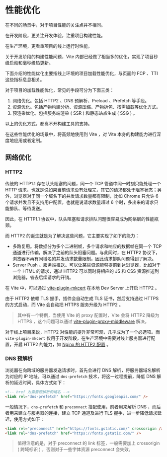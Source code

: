 # 性能优化

在不同的场景中，对于项目性能的关注点并不相同。

在开发阶段，更关注开发体验，注重项目构建性能。

在生产环境，更看重项目的线上运行时性能。

关于开发阶段的构建性能问题，Vite 内部已经做了相当多的优化，实现了项目秒级启动和毫秒级热更新。

下面介绍的性能优化主要指线上环境的项目加载性能优化，与页面的 FCP 、TTI 这些指标息息相关。

对于项目的加载性能优化，常见的手段可分为下面三类：

1. 网络优化。包括 HTTP2 、DNS 预解析、Preload 、Prefetch 等手段。
1. 资源优化。包括产物构建分析、资源压缩、产物拆包、按需加载等优化方式。
1. 预渲染优化。包括服务端渲染 ( SSR ) 和静态站点生成 ( SSG ) 。

以上的优化方式，都离不开构建工具的支持。

在这些性能优化的场景中，将高频地使用到 Vite ，对 Vite 本身的构建能力进行深度地应用或者定制。

## 网络优化

### HTTP2

传统的 HTTP1.1 存在队头阻塞的问题，同一个 TCP 管道中同一时刻只能处理一个 HTTP 请求，也就是说如果当前请求没有处理完，其它的请求都处于阻塞状态；另外，浏览器对于同一个域名下的并发请求数量都有限制，比如 Chrome 只允许 6 个请求并发且不支持用户配置，也就是说请求数量超过 6 个时，多出来的请求只能排队、等待发送。

因此，在 HTTP1.1 协议中，队头阻塞和请求排队问题很容易成为网络层的性能瓶颈。

而 HTTP2 的诞生就是为了解决这些问题，它主要实现了如下的能力：

- 多路复用。将数据分为多个二进制帧，多个请求和响应的数据帧在同一个 TCP 通道进行传输，解决了之前的队头阻塞问题。与此同时，在 HTTP2 协议下，浏览器不再有同域名的并发请求数量限制，因此请求排队问题得到了解决。
- Server Push 。服务端推送。可以让某些资源能够提前到达浏览器，比如对于一个 HTML 的请求，通过 HTTP2 可以同时将相应的 JS 和 CSS 资源推送到浏览器，省去后续请求的开销。

在 Vite 中，可以通过 [vite-plugin-mkcert](https://github.com/liuweiGL/vite-plugin-mkcert) 在本地 Dev Server 上开启 HTTP2 。

由于 HTTP2 依赖 TLS 握手，插件会自动生成 TLS 证书，然后支持通过 HTTPS 的方式启动，而 Vite 会自动把 HTTPS 服务升级为 HTTP2 。

> 其中有一个特例，当使用 Vite 的 proxy 配置时，Vite 会将 HTTP2 降级为 HTTPS ，这个问题可以通过 [vite-plugin-proxy-middleware](https://github.com/williamyorkl/vite-plugin-proxy-middleware) 解决。

对于线上项目来说，HTTP2 对性能的提升非常可观，几乎成为了一个必选项。而 `vite-plugin-mkcert` 仅用于开发阶段，在生产环境中需要对线上服务器进行配置，开启 HTTP2 的能力，如 [Nginx 的 HTTP2 配置](http://nginx.org/en/docs/http/ngx_http_v2_module.html) 。

### DNS 预解析

浏览器在向跨域的服务器发送请求时，首先会进行 DNS 解析，将服务器域名解析为对应的 IP 地址。可以通过 `dns-prefetch` 技术，将这一过程提前，降低 DNS 解析的延迟时间，具体方式如下：

```html
<!-- href 为需要预解析的域名 -->
<link rel="dns-prefetch" href="https://fonts.googleapis.com/" />
```

一般情况下，`dns-prefetch` 和 `preconnect` 搭配使用，前者用来解析 DNS ，而后者用来建立与服务器的连接，建立 TCP 通道及进行 TLS 握手，进一步降低请求延迟，使用方式如下：

```html
<link rel="preconnect" href="https://fonts.gstatic.com/" crossorigin />
<link rel="dns-prefetch" href="https://fonts.gstatic.com/" />
```

> 值得注意的是，对于 preconnect 的 link 标签，一般需要加上 crossorigin ( 跨域标识 ) ，否则对于一些字体资源 preconnect 会失效。
